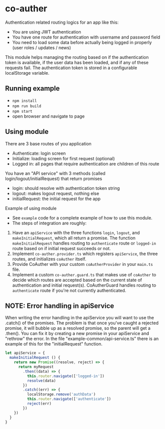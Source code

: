 # co-auther

Authentication related routing logics for an app like this:

- You are using JWT authentication
- You have one route for authentication with username and password field
- You need to load some data before actually being logged in properly (user roles / updates / news)

This module helps managing the routing based on if the authentication token is available, if the user data has been loaded, and if any of these requests fail. The authentication token is stored in a configurable localStorage variable.

## Running example

- `npm install`
- `npm run build`
- `npm start`
- open browser and navigate to page

## Using module

There are 3 base routes of you application
- Authenticate: login screen
- Initialize: loading screen for first request (optional)
- Logged in: all pages that require authentication are children of this route

You have an "API service" with 3 methods (called login/logout/initialRequest) that return promises
- login: should resolve with authentication token string
- logout: makes logout request, nothing else
- initialRequest: the initial request for the app

Example of using module
- See `example` code for a complete example of how to use this module.
- The steps of integration are roughly:

1. Have an `apiService` with the three functions `login`, `logout`, and `makeInitialRequest`, which all return a promise. The function `makeInitialRequest` handles routing to `authenticate` route or `logged-in` route based on if initial request succeeds or not.
1. Implement `co-auther.provider.ts` which registers `apiService`, the three routes, and initializes `coAuther` itself.
1. Provide CoAuther with your custom `coAutherProvider` in your `main.ts` file.
1. Implement a custom `co-auther.guard.ts` that makes use of `coAuther` to decide which routes are accepted based on the current state of authentication and initial request(s). CoAutherGuard handles routing to `authenticate` route if you're not currently authenticated.




## NOTE: Error handling in apiService

When writing the error handling in the apiService you will want to use the .catch() of the promises. The problem is that once you've caught a rejected promise, it will bubble up as a resolved promise, so the parent will get a .then(). You can fix it by creating a new promise in your apiService and "rethrow" the error. In the file "example-common/api-service.ts" there is an example of this for the "initialRequest" function.

```javascript
let apiService = {
  makeInitialRequest () {
    return new Promise((resolve, reject) => {
      return myRequest
        .then((data) => {
          this.router.navigate(['logged-in'])
          resolve(data)
        })
        .catch((err) => {
          localStorage.remove('authData')
          this.router.navigate(['authenticate'])
          reject(err)
        })
    })
  }
}
```